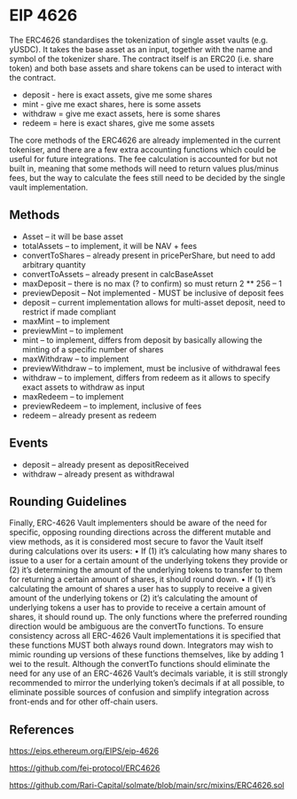 # EIP 4626

The ERC4626 standardises the tokenization of single asset vaults (e.g. yUSDC). It takes the base asset as an input, together with the name and symbol of the tokenizer share.
The contract itself is an ERC20 (i.e. share token) and both base assets and share tokens can be used to interact with the contract.

 - deposit - here is exact assets, give me some shares
 - mint - give me exact shares, here is some assets
 - withdraw = give me exact assets, here is some shares
 - redeem = here is exact shares, give me some assets

The core methods of the ERC4626 are already implemented in the current tokeniser, and there are a few extra accounting functions which could be useful for future integrations. The fee calculation is accounted for but not built in, meaning that some methods will need to return values plus/minus fees, but the way to calculate the fees still need to be decided by the single vault implementation.

## Methods

-	Asset – it will be base asset
-	totalAssets – to implement, it will be NAV + fees
-	convertToShares – already present in pricePerShare, but need to add arbitrary quantity
-	convertToAssets – already present in calcBaseAsset
-	maxDeposit – there is no max (? to confirm) so must return 2 ** 256 – 1
-	previewDeposit – Not implemented - MUST be inclusive of deposit fees
-	deposit – current implementation allows for multi-asset deposit, need to restrict if made compliant
-	maxMint – to implement
-	previewMint – to implement
-	mint – to implement, differs from deposit by basically allowing the minting of  a specific number of shares
-	maxWithdraw – to implement
-	previewWithdraw – to implement, must be inclusive of withdrawal fees
-	withdraw – to implement, differs from redeem as it allows to specify exact assets to withdraw as input
-	maxRedeem – to implement
-	previewRedeem – to implement, inclusive of fees
-	redeem – already present as redeem

## Events

-	deposit – already present as depositReceived
-	withdraw – already present as withdrawal

## Rounding Guidelines

Finally, ERC-4626 Vault implementers should be aware of the need for specific, opposing rounding directions across the different mutable and view methods, as it is considered most secure to favor the Vault itself during calculations over its users:
•	If (1) it’s calculating how many shares to issue to a user for a certain amount of the underlying tokens they provide or (2) it’s determining the amount of the underlying tokens to transfer to them for returning a certain amount of shares, it should round down.
•	If (1) it’s calculating the amount of shares a user has to supply to receive a given amount of the underlying tokens or (2) it’s calculating the amount of underlying tokens a user has to provide to receive a certain amount of shares, it should round up.
The only functions where the preferred rounding direction would be ambiguous are the convertTo functions. To ensure consistency across all ERC-4626 Vault implementations it is specified that these functions MUST both always round down. Integrators may wish to mimic rounding up versions of these functions themselves, like by adding 1 wei to the result.
Although the convertTo functions should eliminate the need for any use of an ERC-4626 Vault’s decimals variable, it is still strongly recommended to mirror the underlying token’s decimals if at all possible, to eliminate possible sources of confusion and simplify integration across front-ends and for other off-chain users.

## References

https://eips.ethereum.org/EIPS/eip-4626

https://github.com/fei-protocol/ERC4626

https://github.com/Rari-Capital/solmate/blob/main/src/mixins/ERC4626.sol



